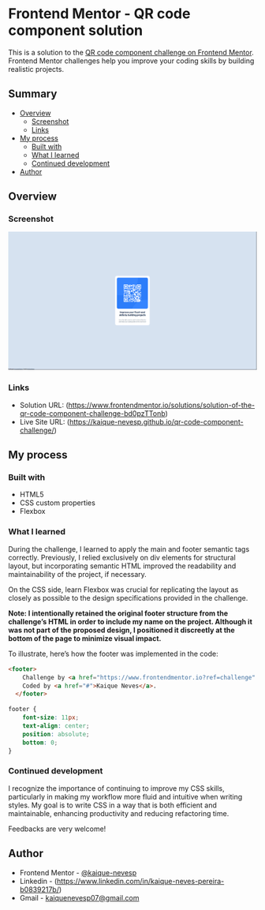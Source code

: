 # Frontend Mentor - QR code component solution

This is a solution to the [QR code component challenge on Frontend Mentor](https://www.frontendmentor.io/challenges/qr-code-component-iux_sIO_H). Frontend Mentor challenges help you improve your coding skills by building realistic projects. 

## Summary

- [Overview](#overview)
  - [Screenshot](#screenshot)
  - [Links](#links)
- [My process](#my-process)
  - [Built with](#built-with)
  - [What I learned](#what-i-learned)
  - [Continued development](#continued-development)
- [Author](#author)


## Overview

### Screenshot

![](./images/Solution-Desktop.png)


### Links

- Solution URL: (https://www.frontendmentor.io/solutions/solution-of-the-qr-code-component-challenge-bd0pzTTonb)
- Live Site URL: (https://kaique-nevesp.github.io/qr-code-component-challenge/)

## My process

### Built with

- HTML5
- CSS custom properties
- Flexbox


### What I learned

During the challenge, I learned to apply the main and footer semantic tags correctly. Previously, I relied exclusively on div elements for structural layout, but incorporating semantic HTML improved the readability and maintainability of the project, if necessary.

On the CSS side, learn Flexbox was crucial for replicating the layout as closely as possible to the design specifications provided in the challenge.

**Note: I intentionally retained the original footer structure from the challenge’s HTML in order to include my name on the project. Although it was not part of the proposed design, I positioned it discreetly at the bottom of the page to minimize visual impact.**

To illustrate, here’s how the footer was implemented in the code:

```html
<footer>
    Challenge by <a href="https://www.frontendmentor.io?ref=challenge" target="_blank">Frontend Mentor</a>.
    Coded by <a href="#">Kaique Neves</a>.
  </footer>
```
```css
footer {
    font-size: 11px;
    text-align: center;
    position: absolute;
    bottom: 0;
}
```

### Continued development

I recognize the importance of continuing to improve my CSS skills, particularly in making my workflow more fluid and intuitive when writing styles. My goal is to write CSS in a way that is both efficient and maintainable, enhancing productivity and reducing refactoring time.

Feedbacks are very welcome!

## Author

- Frontend Mentor - [@kaique-nevesp](https://www.frontendmentor.io/profile/kaique-nevesp)
- Linkedin - (https://www.linkedin.com/in/kaique-neves-pereira-b0839217b/)
- Gmail - kaiquenevesp07@gmail.com
